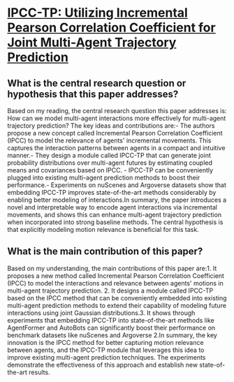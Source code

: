 # [IPCC-TP: Utilizing Incremental Pearson Correlation Coefficient for Joint   Multi-Agent Trajectory Prediction](https://arxiv.org/abs/2303.00575)

## What is the central research question or hypothesis that this paper addresses?

Based on my reading, the central research question this paper addresses is: How can we model multi-agent interactions more effectively for multi-agent trajectory prediction? The key ideas and contributions are:- The authors propose a new concept called Incremental Pearson Correlation Coefficient (IPCC) to model the relevance of agents' incremental movements. This captures the interaction patterns between agents in a compact and intuitive manner.- They design a module called IPCC-TP that can generate joint probability distributions over multi-agent futures by estimating coupled means and covariances based on IPCC. - IPCC-TP can be conveniently plugged into existing multi-agent prediction methods to boost their performance.- Experiments on nuScenes and Argoverse datasets show that embedding IPCC-TP improves state-of-the-art methods considerably by enabling better modeling of interactions.In summary, the paper introduces a novel and interpretable way to encode agent interactions via incremental movements, and shows this can enhance multi-agent trajectory prediction when incorporated into strong baseline methods. The central hypothesis is that explicitly modeling motion relevance is beneficial for this task.


## What is the main contribution of this paper?

Based on my understanding, the main contributions of this paper are:1. It proposes a new method called Incremental Pearson Correlation Coefficient (IPCC) to model the interactions and relevance between agents' motions in multi-agent trajectory prediction. 2. It designs a module called IPCC-TP based on the IPCC method that can be conveniently embedded into existing multi-agent prediction methods to extend their capability of modeling future interactions using joint Gaussian distributions.3. It shows through experiments that embedding IPCC-TP into state-of-the-art methods like AgentFormer and AutoBots can significantly boost their performance on benchmark datasets like nuScenes and Argoverse 2.In summary, the key innovation is the IPCC method for better capturing motion relevance between agents, and the IPCC-TP module that leverages this idea to improve existing multi-agent prediction techniques. The experiments demonstrate the effectiveness of this approach and establish new state-of-the-art results.
